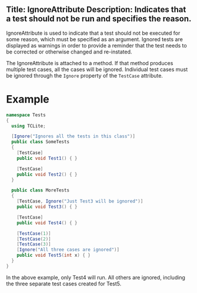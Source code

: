 Title: IgnoreAttribute
Description: Indicates that a test should not be run and specifies the reason.
---

IgnoreAttribute is used to indicate that a test should not be executed for some reason,
which must be specified as an argument. Ignored tests are displayed as warnings in order to
provide a reminder that the test needs to be corrected or otherwise changed and re-instated.

The IgnoreAttribute is attached to a method. If that method produces multiple test cases,
all the cases will be ignored. Individual test cases must be ignored through the `Ignore`
property of the `TestCase` attribute.

# Example

```csharp
namespace Tests
{
  using TCLite;

  [Ignore("Ignores all the tests in this class")]
  public class SomeTests
  {
    [TestCase]
    public void Test1() { }

    [TestCase]
    public void Test2() { }
  }

  public class MoreTests
  {
    [TestCase, Ignore("Just Test3 will be ignored")]
    public void Test3() { }

    [TestCase]
    public void Test4() { }

    [TestCase(1)]
    [TestCase(2)]
    [TestCase(3)]
    [Ignore("All three cases are ignored")]
    public void Test5(int x) { }
  }
}
```

In the above example, only Test4 will run. All others are ignored, including the three
separate test cases created for Test5.
